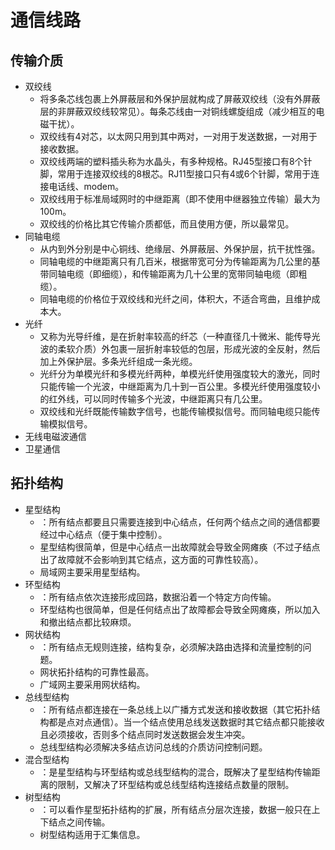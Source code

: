# 通信线路

## 传输介质

- 双绞线
  - 将多条芯线包裹上外屏蔽层和外保护层就构成了屏蔽双绞线（没有外屏蔽层的非屏蔽双绞线较常见）。每条芯线由一对铜线螺旋组成（减少相互的电磁干扰）。
  - 双绞线有4对芯，以太网只用到其中两对，一对用于发送数据，一对用于接收数据。
  - 双绞线两端的塑料插头称为水晶头，有多种规格。RJ45型接口有8个针脚，常用于连接双绞线的8根芯。RJ11型接口只有4或6个针脚，常用于连接电话线、modem。
  - 双绞线用于标准局域网时的中继距离（即不使用中继器独立传输）最大为100m。
  - 双绞线的价格比其它传输介质都低，而且使用方便，所以最常见。
- 同轴电缆
  - 从内到外分别是中心铜线、绝缘层、外屏蔽层、外保护层，抗干扰性强。
  - 同轴电缆的中继距离只有几百米，根据带宽可分为传输距离为几公里的基带同轴电缆（即细缆），和传输距离为几十公里的宽带同轴电缆（即粗缆）。
  - 同轴电缆的价格位于双绞线和光纤之间，体积大，不适合弯曲，且维护成本大。
- 光纤
  - 又称为光导纤维，是在折射率较高的纤芯（一种直径几十微米、能传导光波的柔软介质）外包裹一层折射率较低的包层，形成光波的全反射，然后加上外保护层。多条光纤组成一条光缆。
  - 光纤分为单模光纤和多模光纤两种，单模光纤使用强度较大的激光，同时只能传输一个光波，中继距离为几十到一百公里。多模光纤使用强度较小的红外线，可以同时传输多个光波，中继距离只有几公里。
  - 双绞线和光纤既能传输数字信号，也能传输模拟信号。而同轴电缆只能传输模拟信号。
- 无线电磁波通信
- 卫星通信

## 拓扑结构

- 星型结构
  - ：所有结点都要且只需要连接到中心结点，任何两个结点之间的通信都要经过中心结点（便于集中控制）。
  - 星型结构很简单，但是中心结点一出故障就会导致全网瘫痪（不过子结点出了故障就不会影响到其它结点，这方面的可靠性较高）。
  - 局域网主要采用星型结构。
- 环型结构
  - ：所有结点依次连接形成回路，数据沿着一个特定方向传输。
  - 环型结构也很简单，但是任何结点出了故障都会导致全网瘫痪，所以加入和撤出结点都比较麻烦。
- 网状结构
  - ：所有结点无规则连接，结构复杂，必须解决路由选择和流量控制的问题。
  - 网状拓扑结构的可靠性最高。
  - 广域网主要采用网状结构。
- 总线型结构
  - ：所有结点都连接在一条总线上以广播方式发送和接收数据（其它拓扑结构都是点对点通信）。当一个结点使用总线发送数据时其它结点都只能接收且必须接收，否则多个结点同时发送数据会发生冲突。
  - 总线型结构必须解决多结点访问总线的介质访问控制问题。
- 混合型结构
  - ：是星型结构与环型结构或总线型结构的混合，既解决了星型结构传输距离的限制，又解决了环型结构或总线型结构连接结点数量的限制。
- 树型结构
  - ：可以看作星型拓扑结构的扩展，所有结点分层次连接，数据一般只在上下结点之间传输。
  - 树型结构适用于汇集信息。
